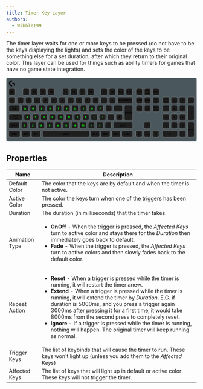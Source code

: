 ```yaml
---
title: Timer Key Layer
authors:
  - Wibble199
---
```


The timer layer waits for one or more keys to be pressed (do not have to be the keys displaying the lights) and sets the color of the keys to be something else for a set duration, after which they return to their original color. This layer can be used for things such as ability timers for games that have no game state integration.

![A timer layer on the alphabetical keys](/img/docs/layer-timer.gif)

## Properties

<table>
  <thead>
    <tr>
      <th>Name</th>
      <th>Description</th>
    </tr>
  </thead>
  <tbody>
    <tr>
      <td>Default Color</td>
      <td>The color that the keys are by default and when the timer is not active.</td>
    </tr>
    <tr>
      <td>Active Color</td>
      <td>The color the keys turn when one of the triggers has been pressed.</td>
    </tr>
    <tr>
      <td>Duration</td>
      <td>The duration (in milliseconds) that the timer takes.</td>
    </tr>
    <tr>
      <td>Animation Type</td>
      <td><ul>
      <li><strong>OnOff</strong> - When the trigger is pressed, the <em>Affected Keys</em> turn to active color and stays there for the <em>Duration</em> then immediately goes back to default.</li>
      <li><strong>Fade</strong> - When the trigger is pressed, the <em>Affected Keys</em> turn to active colors and then slowly fades back to the default color.</li>
      </ul></td>
    </tr>
    <tr>
      <td>Repeat Action</td>
      <td><ul>
      <li><strong>Reset</strong> - When a trigger is pressed while the timer is running, it will restart the timer anew.</li>
      <li><strong>Extend</strong> - When a trigger is pressed while the timer is running, it will extend the timer by <em>Duration</em>. E.G. if duration is 5000ms, and you press a trigger again 3000ms after pressing it for a first time, it would take 8000ms from the second press to completely reset.</li>
      <li><strong>Ignore</strong> - If a trigger is pressed while the timer is running, nothing will happen. The original timer will keep running as normal.</li>
      </ul></td>
    </tr>
    <tr>
      <td>Trigger Keys</td>
      <td>The list of keybinds that will cause the timer to run. These keys won't light up (unless you add them to the <em>Affected Keys</em>)</td>
    </tr>
    <tr>
      <td>Affected Keys</td>
      <td>The list of keys that will light up in default or active color. These keys will not trigger the timer.</td>
    </tr>
  </tbody>
</table>
